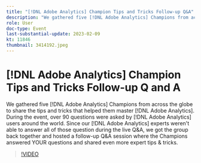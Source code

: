 ```yaml
---
title: "[!DNL Adobe Analytics] Champion Tips and Tricks Follow-up Q&A"
description: "We gathered five [!DNL Adobe Analytics] Champions from across the globe to share the tips and tricks that helped them master [!DNL Adobe Analytics]. During the event, over 90 questions were asked by [!DNL Adobe Analytics] users around the world. Since our [!DNL Adobe Analytics] experts weren't able to answer all of those question during the live Q&A, we got the group back together and hosted a follow-up Q&A session where the Champions answered YOUR questions and shared even more expert tips & tricks."
role: User
doc-type: Event
last-substantial-update: 2023-02-09
kt: 11846
thumbnail: 3414192.jpeg
---
```


# [!DNL Adobe Analytics] Champion Tips and Tricks Follow-up Q and A

We gathered five [!DNL Adobe Analytics] Champions from across the globe to share the tips and tricks that helped them master [!DNL Adobe Analytics]. During the event, over 90 questions were asked by [!DNL Adobe Analytics] users around the world. Since our [!DNL Adobe Analytics] experts weren't able to answer all of those question during the live Q&A, we got the group back together and hosted a follow-up Q&A session where the Champions answered YOUR questions and shared even more expert tips & tricks.

>[!VIDEO](https://video.tv.adobe.com/v/3414192/?quality=12&learn=on)
